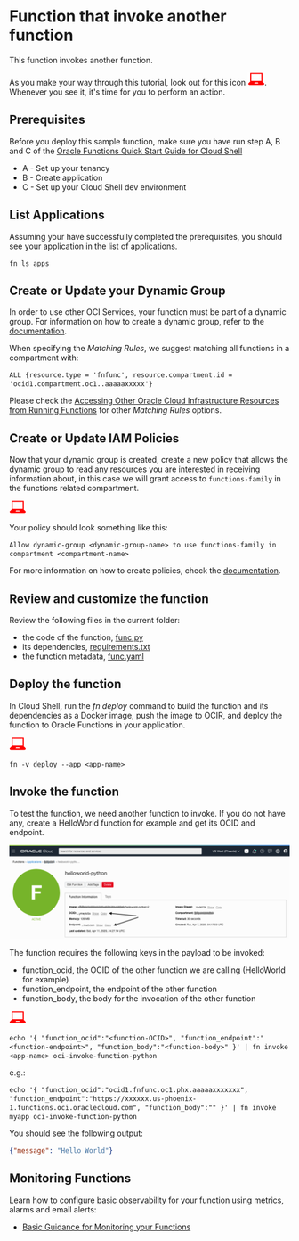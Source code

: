 # Function that invoke another function

This function invokes another function.

As you make your way through this tutorial, look out for this icon ![user input icon](./images/userinput.png).
Whenever you see it, it's time for you to perform an action.


## Prerequisites
Before you deploy this sample function, make sure you have run step A, B and C of the [Oracle Functions Quick Start Guide for Cloud Shell](https://www.oracle.com/webfolder/technetwork/tutorials/infographics/oci_functions_cloudshell_quickview/functions_quickview_top/functions_quickview/index.html)
* A - Set up your tenancy
* B - Create application
* C - Set up your Cloud Shell dev environment


## List Applications 
Assuming your have successfully completed the prerequisites, you should see your 
application in the list of applications.
```
fn ls apps
```


## Create or Update your Dynamic Group
In order to use other OCI Services, your function must be part of a dynamic group. For information on how to create a dynamic group, refer to the [documentation](https://docs.cloud.oracle.com/iaas/Content/Identity/Tasks/managingdynamicgroups.htm#To).

When specifying the *Matching Rules*, we suggest matching all functions in a compartment with:
```
ALL {resource.type = 'fnfunc', resource.compartment.id = 'ocid1.compartment.oc1..aaaaaxxxxx'}
```
Please check the [Accessing Other Oracle Cloud Infrastructure Resources from Running Functions](https://docs.cloud.oracle.com/en-us/iaas/Content/Functions/Tasks/functionsaccessingociresources.htm) for other *Matching Rules* options.


## Create or Update IAM Policies
Now that your dynamic group is created, create a new policy that allows the
dynamic group to read any resources you are interested in receiving
information about, in this case we will grant access to `functions-family` in
the functions related compartment.

![user input icon](./images/userinput.png)

Your policy should look something like this:
```
Allow dynamic-group <dynamic-group-name> to use functions-family in compartment <compartment-name>
```

For more information on how to create policies, check the [documentation](https://docs.cloud.oracle.com/iaas/Content/Identity/Concepts/policysyntax.htm).


## Review and customize the function
Review the following files in the current folder:
* the code of the function, [func.py](./func.py)
* its dependencies, [requirements.txt](./requirements.txt)
* the function metadata, [func.yaml](./func.yaml)


## Deploy the function
In Cloud Shell, run the *fn deploy* command to build the function and its dependencies as a Docker image, 
push the image to OCIR, and deploy the function to Oracle Functions in your application.

![user input icon](./images/userinput.png)
```
fn -v deploy --app <app-name>
```


## Invoke the function
To test the function, we need another function to invoke. If you do not have any, create a HelloWorld function for example and get its OCID and endpoint.

![functions information](./images/function-information.png)

The function requires the following keys in the payload to be invoked:
- function_ocid, the OCID of the other function we are calling (HelloWorld for example)
- function_endpoint, the endpoint of the other function
- function_body, the body for the invocation of the other function

![user input icon](./images/userinput.png)
```
echo '{ "function_ocid":"<function-OCID>", "function_endpoint":"<function-endpoint>", "function_body":"<function-body>" }' | fn invoke <app-name> oci-invoke-function-python
```
e.g.:
```
echo '{ "function_ocid":"ocid1.fnfunc.oc1.phx.aaaaaxxxxxxx", "function_endpoint":"https://xxxxxx.us-phoenix-1.functions.oci.oraclecloud.com", "function_body":"" }' | fn invoke myapp oci-invoke-function-python
```

You should see the following output:
```json
{"message": "Hello World"}
```


## Monitoring Functions

Learn how to configure basic observability for your function using metrics, alarms and email alerts:
* [Basic Guidance for Monitoring your Functions](../basic-observability/functions.md)

